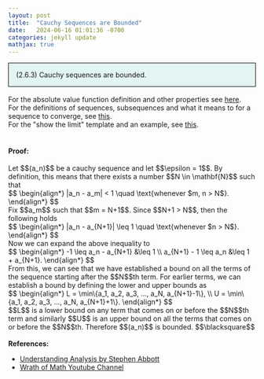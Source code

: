 ```yaml
---
layout: post
title:  "Cauchy Sequences are Bounded"
date:   2024-06-16 01:01:36 -0700
categories: jekyll update
mathjax: true
---
```

<div style="background-color: #E3F4F4; padding: 15px 15px 15px 15px; border:1px solid black;">
  (2.6.3) Cauchy sequences are bounded.
</div>
<br>
<!------------------------------------------------------------------------------------>
For the absolute value function definition and other properties see <a href="https://strncat.github.io/jekyll/update/2024/05/26/analysis-absolute-value-properties.html">here</a>.
<br>
For the definitions of sequences, subsequences and what it means to for a sequence to converge, see <a href="https://strncat.github.io/jekyll/update/2024/05/21/analysis-seq-definitions.html">this</a>.
<br>
For the "show the limit" template and an example, see <a href="https://strncat.github.io/jekyll/update/2024/05/12/analysis-seq-limit-template.html">this</a>.
<br> 
<br>
<!------------------------------------------------------------------------------------>
<h4><b>Proof:</b></h4>
Let $$(a_n)$$ be a cauchy sequence and let $$\epsilon = 1$$. By definition, this means that there exists a number $$N \in \mathbf{N}$$ such that
<div>
	$$
	\begin{align*}
	|a_n - a_m| < 1 \quad \text{whenever $m, n > N$}.
	\end{align*}
	$$
</div>
Fix $$a_m$$ such that $$m = N+1$$. Since $$N+1 > N$$, then the following holds
<div>
	$$
	\begin{align*}
	|a_n - a_{N+1}| \leq 1 \quad \text{whenever $n > N$}.
	\end{align*}
	$$
</div>
Now we can expand the above inequality to
<div>
	$$
	\begin{align*}
	-1 \leq a_n - a_{N+1} &\leq 1 \\
	a_{N+1} - 1 \leq a_n &\leq 1 + a_{N+1}.
	\end{align*}
	$$
</div>
From this, we can see that we have established a bound on all the terms of the sequence starting after the $$N$$th term. For earlier terms, we can establish a bound by defining the lower and upper bounds as
<div>
	$$
	\begin{align*}
	L = \min\{a_1, a_2, a_3, ..., a_N, a_{N+1}-1\}, \\
	U = \min\{a_1, a_2, a_3, ..., a_N, a_{N+1}+1\}.
	\end{align*}
	$$
</div>
$$L$$ is a lower bound on any term that comes on or before the $$N$$th term and similarly $$U$$ is an upper bound on all the terms that comes on or before the $$N$$th. Therefore $$(a_n)$$ is bounded. $$\blacksquare$$
<br>
<br>
<!------------------------------------------------------------------------------------>
<b>References:</b>
<ul>
<li><a href="https://www.amazon.com/Understanding-Analysis-Undergraduate-Texts-Mathematics/dp/1493927116">Understanding Analysis by Stephen Abbott</a></li>
<li><a href="https://www.youtube.com/watch?v=1h_CErk0NFs">Wrath of Math Youtube Channel</a></li>
</ul>